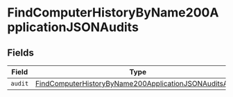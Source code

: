 # FindComputerHistoryByName200ApplicationJSONAudits


## Fields

| Field                                                                                                                                       | Type                                                                                                                                        | Required                                                                                                                                    | Description                                                                                                                                 |
| ------------------------------------------------------------------------------------------------------------------------------------------- | ------------------------------------------------------------------------------------------------------------------------------------------- | ------------------------------------------------------------------------------------------------------------------------------------------- | ------------------------------------------------------------------------------------------------------------------------------------------- |
| `audit`                                                                                                                                     | [FindComputerHistoryByName200ApplicationJSONAuditsAudit](../../models/operations/findcomputerhistorybyname200applicationjsonauditsaudit.md) | :heavy_minus_sign:                                                                                                                          | N/A                                                                                                                                         |